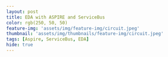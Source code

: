 ```yaml
---
layout: post
title: EDA with ASPIRE and ServiceBus
color: rgb(250, 50, 50)
feature-img: 'assets/img/feature-img/circuit.jpeg'
thumbnail: 'assets/img/thumbnails/feature-img/circuit.jpeg'
tags: [Aspire, ServiceBus, EDA]
hide: true
---
```


